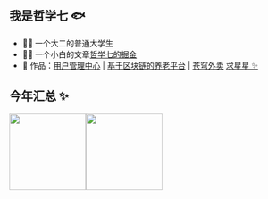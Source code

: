 ## 我是哲学七 🐟

- 🧑‍🎓 一个大二的普通大学生 
- 👨‍💻 一个小白的文章<a href="https://juejin.cn/user/3987263434524873" target="_blank">哲学七的掘金</a>
- 🤖 作品：<a target="_blank" href="https://github.com/zhexueqi/user-center-backend">用户管理中心</a> | <a target="_blank" href="https://github.com/zhexueqi/PensionBlockChain">基于区块链的养老平台</a> | <a target="_blank" href="https://github.com/zhexueqi/sky-take-out-master">苍穹外卖</a> <a href="https://github.com/zhexueqi" target="_blank">求星星 ✨</a>


## 今年汇总 ✨

<img align="" height="137px" src="https://github-readme-stats.vercel.app/api?username=zhexueqi&hide_title=true&hide_border=true&show_icons=true&include_all_commits=true&line_height=21&bg_color=0,EC6C6C,FFD479,FFFC79,73FA79&theme=graywhite&locale=cn" /><img align="" height="137px" src="https://github-readme-stats.vercel.app/api?username=zhexueqi&show_icons=true&theme=radical" />
